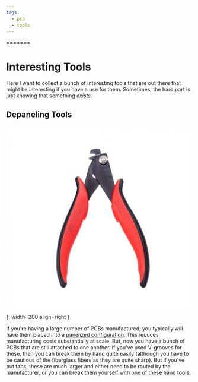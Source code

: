 ```yaml
---
tags:
  - pcb
  - tools
---
```

=======
# Interesting Tools

Here I want to collect a bunch of interesting tools that are out there
that might be interesting if you have a use for them. Sometimes, the
hard part is just knowing that something _exists_.

## Depaneling Tools

![Hakko DP-15 depaneling tool](img/hakko-dp-15.jpg){: width=200 align=right }

If you're having a large number of PCBs manufactured, you typically will
have them placed into a [panelized
configuration](https://resources.pcb.cadence.com/blog/what-is-pcb-panelization-and-why-is-it-important-2).
This reduces manufacturing costs substantially at scale. But, now you
have a bunch of PCBs that are still attached to one another. If you've
used V-grooves for these, then you can break them by hand quite easily
(although you have to be cautious of the fiberglass fibers as they are
quite sharp). But if you've put tabs, these are much larger and either
need to be routed by the manufacturer, or you can break them yourself
with [one of these hand
tools](https://hakkousa.com/products/chp-tools/chp-hand-tools/depaneling.html).